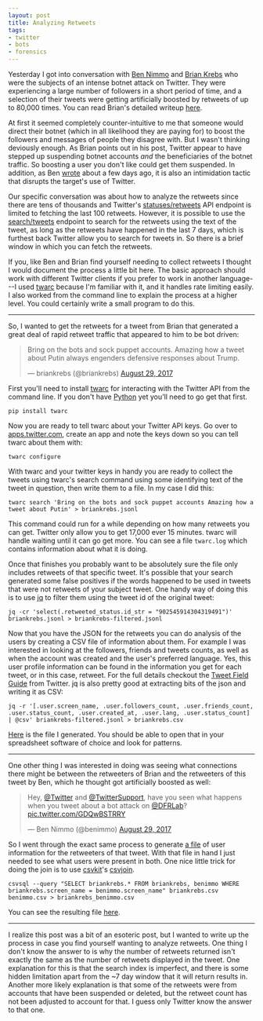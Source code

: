 ```yaml
---
layout: post
title: Analyzing Retweets
tags:
- twitter
- bots
- forensics
---
```


Yesterday I got into conversation with [Ben Nimmo](https://twitter.com/benimmo/)
and [Brian Krebs](https://twitter.com/briankrebs) who were the subjects of an
intense botnet attack on Twitter. They were experiencing a large number of
followers in a short period of time, and a selection of their tweets were
getting artificially boosted by retweets of up to 80,000 times. You can read
Brian's detailed writeup
[here](https://krebsonsecurity.com/2017/08/twitter-bots-use-likes-rts-for-intimidation/).

At first it seemed completely counter-intuitive to me that someone would direct
their botnet (which in all likelihood they are paying for) to boost the
followers and messages of people they disagree with. But I wasn't thinking
deviously enough.  As Brian points out in his post, Twitter appear to have
stepped up suspending botnet accounts *and* the beneficiaries of the botnet
traffic. So boosting a user you don't like could get them suspended. In
addition, as Ben
[wrote](https://medium.com/dfrlab/botspot-the-intimidators-135244bfe46b) about a
few days ago, it is also an intimidation tactic that disrupts the target's use
of Twitter.

Our specific conversation was about how to analyze the retweets since there are tens of thousands and Twitter's  [statuses/retweets](https://dev.twitter.com/rest/reference/get/statuses/retweets/id) API endpoint is limited to fetching the last
100 retweets. However, it is possible to use the
[search/tweets](https://dev.twitter.com/rest/reference/get/search/tweets)
endpoint to search for the retweets using the text of the tweet, as long as the retweets have happened in the last 7 days, which is furthest back Twitter allow you to search for tweets in. So there is a brief window in which you can fetch the retweets.

If you, like Ben and Brian find yourself needing to collect retweets I thought I would document the process a little bit here. The basic approach should work with different Twitter clients if you prefer to work in another language---I used [twarc](https://github.com/docnow/twarc) because I'm familiar with it, and it handles rate limiting easily. I also worked from the command line to explain the process at a higher level. You could certainly write a small program to do this.

---

So, I wanted to get the retweets for a tweet from Brian that generated a great deal of rapid retweet traffic that appeared to him to be bot driven:

<blockquote class="twitter-tweet" data-lang="en"><p lang="en" dir="ltr">Bring on the bots and sock puppet accounts. Amazing how a tweet about Putin always engenders defensive responses about Trump.</p>&mdash; briankrebs (@briankrebs) <a href="https://twitter.com/briankrebs/status/902545914304319491">August 29, 2017</a></blockquote>
<script async src="//platform.twitter.com/widgets.js" charset="utf-8"></script>


First you'll need to install [twarc](https://github.com/docnow/twarc) for interacting with the Twitter API from the command line. If you don't have [Python](https://python.org) yet you'll need to go get that first.

    pip install twarc

Now you are ready to tell twarc about your Twitter API keys. Go over to
[apps.twitter.com](https://apps.twitter.com), create an app and note the keys
down so you can tell twarc about them with:

    twarc configure

With twarc and your twitter keys in handy you are ready to collect the tweets using twarc's search command using some identifying text of the tweet in question, then write them to a file. In my case I did this:

    twarc search 'Bring on the bots and sock puppet accounts Amazing how a tweet about Putin' > briankrebs.jsonl

This command could run for a while depending on how many retweets you can get. Twitter only allow you to get 17,000 ever 15 minutes. twarc will handle waiting until it can go get more. You can see a file `twarc.log` which contains information about what it is doing.

Once that finishes you probably want to be absolutely sure the file only includes retweets of that specific tweet. It's possible that your search generated some false positives if the words happened to be used in tweets that were not retweets of your subject tweet. One handy way of doing this is to use [jq](https://stedolan.github.io/jq/) to filter them using the tweet id of the
original tweet:

    jq -cr 'select(.retweeted_status.id_str = "902545914304319491")' briankrebs.jsonl > briankrebs-filtered.jsonl

Now that you have the JSON for the retweets you can do analysis of the users by
creating a CSV file of information about them. For example I was interested in looking at the followers, friends and tweets counts, as well as when the account was created and the user's preferred language. Yes, this user profile information can be found in the information you get for each tweet, or in this case, retweet. For the full details checkout the [Tweet Field Guide](https://dev.twitter.com/overview/api/tweets) from Twitter. jq is also pretty good at extracting bits of the json and writing it as CSV:

    jq -r '[.user.screen_name, .user.followers_count, .user.friends_count, .user.status_count, .user.created_at, .user.lang, .user.status_count] | @csv' briankrebs-filtered.jsonl > briankrebs.csv

[Here](https://github.com/edsu/botnet-retweets/blob/master/briankrebs.csv) is the file I generated. You should be able to open that in your spreadsheet software of choice and look for patterns.

---

One other thing I was interested in doing was seeing what connections there might be between the retweeters of Brian and the retweeters of this tweet by Ben, which he thought got artificially boosted as well:

<blockquote class="twitter-tweet" data-lang="en"><p lang="en" dir="ltr">Hey, <a href="https://twitter.com/Twitter">@Twitter</a> and <a href="https://twitter.com/TwitterSupport">@TwitterSupport</a>, have you seen what happens when you tweet about a bot attack on <a href="https://twitter.com/DFRLab">@DFRLab</a>? <a href="https://t.co/GDQwBSTRRY">pic.twitter.com/GDQwBSTRRY</a></p>&mdash; Ben Nimmo (@benimmo) <a href="https://twitter.com/benimmo/status/902673891792965637">August 29, 2017</a></blockquote>
<script async src="//platform.twitter.com/widgets.js" charset="utf-8"></script>

So I went through the exact same process to generate [a file](https://github.com/edsu/botnet-retweets/blob/master/benimmo.csv) of user information for the retweeters of that tweet. With that file in hand I just needed to see what users were present in both. One nice little trick for doing the join is to use [csvkit](https://csvkit.readthedocs.io/)'s [csvjoin](https://csvkit.readthedocs.io/en/1.0.2/scripts/csvsql.html).        

    csvsql --query "SELECT briankrebs.* FROM briankrebs, benimmo WHERE briankrebs.screen_name = benimmo.screen_name" briankrebs.csv benimmo.csv > briankrebs_benimmo.csv

You can see the resulting file [here](https://github.com/edsu/botnet-retweets/blob/master/briankrebs_benimmo.csv).

---

I realize this post was a bit of an esoteric post, but I wanted to write up the process in case you find yourself wanting to analyze retweets. One thing I don't know the answer to is why the number of retweets returned isn't exactly the same as the number of retweets displayed in the tweet. One explanation for this is that the search index is imperfect, and there is some hidden limitation apart from the ~7 day window that it will return results in. Another more likely explanation is that some of the retweets were from accounts that have been suspended or deleted, but the retweet count has not been adjusted to account for that. I guess only Twitter know the answer to that one.
